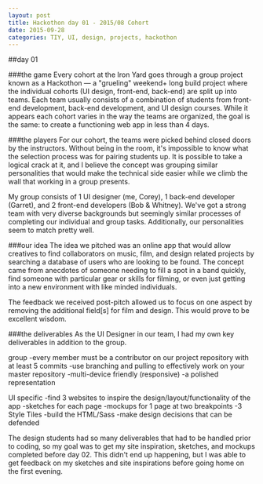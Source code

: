 ```yaml
---
layout: post
title: Hackothon day 01 - 2015/08 Cohort
date: 2015-09-28
categories: TIY, UI, design, projects, hackothon
---
```


##day 01

###the game
Every cohort at the Iron Yard goes through a group project known as a Hackothon — a "grueling" weekend+ long build project where the individual cohorts (UI design, front-end, back-end) are split up into teams. Each team usually consists of a combination of students from front-end development, back-end development, and UI design courses. While it appears each cohort varies in the way the teams are organized, the goal is the same: to create a functioning web app in less than 4 days.

###the players
For our cohort, the teams were picked behind closed doors by the instructors. Without being in the room, it's impossible to know what the selection process was for pairing students up. It is possible to take a logical crack at it, and I believe the concept was grouping similar personalities that would make the technical side easier while we climb the wall that working in a group presents.

My group consists of 1 UI designer (me, Corey), 1 back-end developer (Garret), and 2 front-end developers (Bob & Whitney). We've got a strong team with very diverse backgrounds but seemingly similar processes of completing our individual and group tasks. Additionally, our personalities seem to match pretty well.

###our idea
The idea we pitched was an online app that would allow creatives to find collaborators on music, film, and design related projects by searching a database of users who are looking to be found. The concept came from anecdotes of someone needing to fill a spot in a band quickly, find someone with particular gear or skills for filming, or even just getting into a new environment with like minded individuals.

The feedback we received post-pitch allowed us to focus on one aspect by removing the additional field[s] for film and design. This would prove to be excellent wisdom.

###the deliverables
As the UI Designer in our team, I had my own key deliverables in addition to the group.

group
-every member must be a contributor on our project repository with at least 5 commits
-use branching and pulling to effectively work on your master repository
-multi-device friendly (responsive)
-a polished representation

UI specific
-find 3 websites to inspire the design/layout/functionality of the app
-sketches for each page
-mockups for 1 page at two breakpoints
-3 Style Tiles
-build the HTML/Sass
-make design decisions that can be defended

The design students had so many deliverables that had to be handled prior to coding, so my goal was to get my site inspiration, sketches, and mockups completed before day 02. This didn't end up happening, but I was able to get feedback on my sketches and site inspirations before going home on the first evening. 
